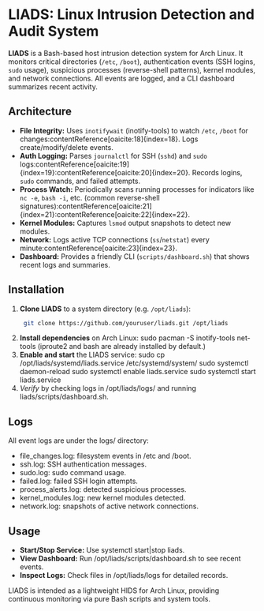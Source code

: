 # LIADS: Linux Intrusion Detection and Audit System

**LIADS** is a Bash-based host intrusion detection system for Arch Linux. It monitors critical directories (`/etc`, `/boot`), authentication events (SSH logins, `sudo` usage), suspicious processes (reverse-shell patterns), kernel modules, and network connections. All events are logged, and a CLI dashboard summarizes recent activity.

## Architecture

- **File Integrity:** Uses `inotifywait` (inotify-tools) to watch `/etc`, `/boot` for changes:contentReference[oaicite:18]{index=18}. Logs create/modify/delete events.
- **Auth Logging:** Parses `journalctl` for SSH (`sshd`) and `sudo` logs:contentReference[oaicite:19]{index=19}:contentReference[oaicite:20]{index=20}. Records logins, `sudo` commands, and failed attempts.
- **Process Watch:** Periodically scans running processes for indicators like `nc -e`, `bash -i`, etc. (common reverse-shell signatures):contentReference[oaicite:21]{index=21}:contentReference[oaicite:22]{index=22}.
- **Kernel Modules:** Captures `lsmod` output snapshots to detect new modules.
- **Network:** Logs active TCP connections (`ss`/`netstat`) every minute:contentReference[oaicite:23]{index=23}.
- **Dashboard:** Provides a friendly CLI (`scripts/dashboard.sh`) that shows recent logs and summaries.

## Installation

1. **Clone LIADS** to a system directory (e.g. `/opt/liads`):
   ```bash
    git clone https://github.com/youruser/liads.git /opt/liads
2. **Install dependencies** on Arch Linux:
    sudo pacman -S inotify-tools net-tools
    (iproute2 and bash are already installed by default.)
3. **Enable and start** the LIADS service:
    sudo cp /opt/liads/systemd/liads.service /etc/systemd/system/
    sudo systemctl daemon-reload
    sudo systemctl enable liads.service
    sudo systemctl start liads.service
4. *Verify* by checking logs in /opt/liads/logs/ and running liads/scripts/dashboard.sh.

## Logs

All event logs are under the logs/ directory:
- file_changes.log: filesystem events in /etc and /boot.
- ssh.log: SSH authentication messages.
- sudo.log: sudo command usage.
- failed.log: failed SSH login attempts.
- process_alerts.log: detected suspicious processes.
- kernel_modules.log: new kernel modules detected.
- network.log: snapshots of active network connections.

## Usage

- **Start/Stop Service:** Use systemctl start|stop liads.
- **View Dashboard:** Run /opt/liads/scripts/dashboard.sh to see recent events.
- **Inspect Logs:** Check files in /opt/liads/logs for detailed records.

LIADS is intended as a lightweight HIDS for Arch Linux, providing continuous monitoring via pure Bash scripts and system tools.
